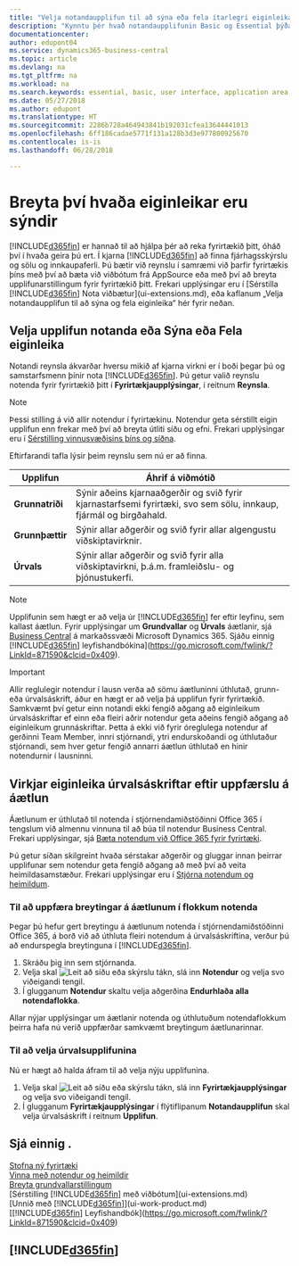 ```yaml
---
title: "Velja notandaupplifun til að sýna eða fela ítarlegri eiginleika | Microsoft Docs"
description: "Kynntu þér hvað notandaupplifunin Basic og Essential þýða fyrir notandaviðmótið, kerfishlutana og fyrirtækið þitt."
documentationcenter: 
author: edupont04
ms.service: dynamics365-business-central
ms.topic: article
ms.devlang: na
ms.tgt_pltfrm: na
ms.workload: na
ms.search.keywords: essential, basic, user interface, application area, experience
ms.date: 05/27/2018
ms.author: edupont
ms.translationtype: HT
ms.sourcegitcommit: 2286b728a464943841b192031cfea13644441013
ms.openlocfilehash: 6ff186cadae5771f131a128b3d3e977800925670
ms.contentlocale: is-is
ms.lasthandoff: 06/28/2018

---
```

# <a name="changing-which-features-are-displayed"></a>Breyta því hvaða eiginleikar eru sýndir
[!INCLUDE[d365fin](includes/d365fin_md.md)] er hannað til að hjálpa þér að reka fyrirtækið þitt, óháð því í hvaða geira þú ert. Í kjarna [!INCLUDE[d365fin](includes/d365fin_md.md)] að finna fjárhagsskýrslu og sölu og innkaupaferli. Þú bætir við reynslu í samræmi við þarfir fyrirtækis þíns með því að bæta við viðbótum frá AppSource eða með því að breyta upplifunarstillingum fyrir fyrirtækið þitt. Frekari upplýsingar eru í [Sérstilla [!INCLUDE[d365fin](includes/d365fin_md.md)] Nota viðbætur](ui-extensions.md), eða kaflanum „Velja notandaupplifun til að sýna og fela eiginleika“ hér fyrir neðan.

## <a name="choosing-a-user-experience-to-show-or-hide-features"></a>Velja upplifun notanda eða Sýna eða Fela eiginleika
Notandi reynsla ákvarðar hversu mikið af kjarna virkni er í boði þegar þú og samstarfsmenn þínir nota [!INCLUDE[d365fin](includes/d365fin_md.md)]. Þú getur valið reynslu notenda fyrir fyrirtækið þitt í **Fyrirtækjaupplýsingar**, í reitnum **Reynsla**.

> [!NOTE]  
> Þessi stilling á við allir notendur í fyrirtækinu. Notendur geta sérstillt eigin upplifun enn frekar með því að breyta útliti síðu og efni. Frekari upplýsingar eru í [Sérstilling vinnusvæðisins þíns og síðna](ui-personalization-user.md).  

Eftirfarandi tafla lýsir þeim reynslu sem nú er að finna.

| Upplifun | Áhrif á viðmótið |
| --- | --- |
| **Grunnatriði** |Sýnir aðeins kjarnaaðgerðir og svið fyrir kjarnastarfsemi fyrirtæki, svo sem sölu, innkaup, fjármál og birgðahald. |
| **Grunnþættir** |Sýnir allar aðgerðir og svið fyrir allar algengustu viðskiptavirknir.|
| **Úrvals** |Sýnir allar aðgerðir og svið fyrir alla viðskiptavirkni, þ.á.m. framleiðslu- og þjónustukerfi.|

> [!NOTE]  
> Upplifunin sem hægt er að velja úr [!INCLUDE[d365fin](includes/d365fin_md.md)] fer eftir leyfinu, sem kallast áætlun. Fyrir upplýsingar um **Grundvallar** og **Úrvals** áætlanir, sjá [Business Central](https://go.microsoft.com/fwlink/?linkid=870242) á markaðssvæði Microsoft Dynamics 365. Sjáðu einnig [!INCLUDE[d365fin](includes/d365fin_md.md)] leyfishandbókina](https://go.microsoft.com/fwlink/?LinkId=871590&clcid=0x409).

> [!IMPORTANT]  
> Allir reglulegir notendur í lausn verða að sömu áætluninni úthlutað, grunn- eða úrvalsáskrift, áður en hægt er að velja þá upplifun fyrir fyrirtækið. Samkvæmt því getur einn notandi ekki fengið aðgang að eiginleikum úrvalsáskriftar ef einn eða fleiri aðrir notendur geta aðeins fengið aðgang að eiginleikum grunnáskriftar. Þetta á ekki við fyrir óreglulega notendur af gerðinni Team Member, innri stjórnandi, ytri endurskoðandi og úthlutaður stjórnandi, sem hver getur fengið annarri áætlun úthlutað en hinir notendurnir í lausninni.

## <a name="enabling-premium-features-after-upgrading-a-plan"></a>Virkjar eiginleika úrvalsáskriftar eftir uppfærslu á áætlun
Áætlunum er úthlutað til notenda í stjórnendamiðstöðinni Office 365 í tengslum við almennu vinnuna til að búa til notendur Business Central. Frekari upplýsingar, sjá [Bæta notendum við Office 365 fyrir fyrirtæki](https://support.office.com/en-us/article/Add-users-to-Office-365-for-business-435ccec3-09dd-4587-9ebd-2f3cad6bc2bc).

Þú getur síðan skilgreint hvaða sérstakar aðgerðir og gluggar innan þeirrar upplifunar sem notendur geta fengið aðgang að með því að veita heimildasamstæður. Frekari upplýsingar eru í [Stjórna notendum og heimildum](ui-how-users-permissions.md).

### <a name="to-update-plan-changes-in-users-groups"></a>Til að uppfæra breytingar á áætlunum í flokkum notenda
Þegar þú hefur gert breytingu á áætlunum notenda í stjórnendamiðstöðinni Office 365, á borð við að úthluta fleiri notendum á úrvalsáskriftina, verður þú að endurspegla breytinguna í [!INCLUDE[d365fin](includes/d365fin_md.md)].

1. Skráðu þig inn sem stjórnanda.
2. Velja skal ![Leit að síðu eða skýrslu](media/ui-search/search_small.png "Leit að síðu eða skýrslu táknið") tákn, slá inn **Notendur** og velja svo viðeigandi tengil.
3. Í glugganum **Notendur** skaltu velja aðgerðina **Endurhlaða alla notendaflokka**.

Allar nýjar upplýsingar um áætlanir notenda og úthlutuðum notendaflokkum þeirra hafa nú verið uppfærðar samkvæmt breytingum áætlunarinnar.

### <a name="to-select-the-premium-experience"></a>Til að velja úrvalsupplifunina
Nú er hægt að halda áfram til að velja nýju upplifunina.
1. Velja skal ![Leit að síðu eða skýrslu](media/ui-search/search_small.png "Leit að síðu eða skýrslu táknið") tákn, slá inn **Fyrirtækjaupplýsingar** og velja svo viðeigandi tengil.
2. Í glugganum **Fyrirtækjaupplýsingar** í flýtiflipanum **Notandaupplifun** skal velja úrvalsáskrift í reitnum **Upplifun**.

## <a name="see-also"></a>Sjá einnig .
[Stofna ný fyrirtæki](about-new-company.md)  
[Vinna með notendur og heimildir](ui-how-users-permissions.md)    
[Breyta grundvallarstillingum](ui-change-basic-settings.md)  
[Sérstilling [!INCLUDE[d365fin](includes/d365fin_md.md)] með viðbótum](ui-extensions.md)  
[Unnið með [!INCLUDE[d365fin](includes/d365fin_md.md)]](ui-work-product.md)  
[[!INCLUDE[d365fin](includes/d365fin_md.md)] Leyfishandbók](https://go.microsoft.com/fwlink/?LinkId=871590&clcid=0x409)

## [!INCLUDE[d365fin](includes/free_trial_md.md)]  
 

